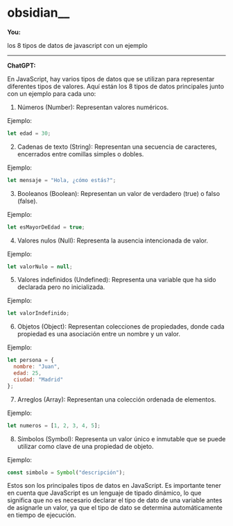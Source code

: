 # obsidian__

**You:**

los 8 tipos de datos de javascript con un ejemplo

* * *

**ChatGPT:**

En JavaScript, hay varios tipos de datos que se utilizan para representar diferentes tipos de valores. Aquí están los 8 tipos de datos principales junto con un ejemplo para cada uno:

1. Números (Number): Representan valores numéricos.

Ejemplo:

```javascript
let edad = 30;
```

2. Cadenas de texto (String): Representan una secuencia de caracteres, encerrados entre comillas simples o dobles.

Ejemplo:

```javascript
let mensaje = "Hola, ¿cómo estás?";
```

3. Booleanos (Boolean): Representan un valor de verdadero (true) o falso (false).

Ejemplo:

```javascript
let esMayorDeEdad = true;
```

4. Valores nulos (Null): Representa la ausencia intencionada de valor.

Ejemplo:

```javascript
let valorNulo = null;
```

5. Valores indefinidos (Undefined): Representa una variable que ha sido declarada pero no inicializada.

Ejemplo:

```javascript
let valorIndefinido;
```

6. Objetos (Object): Representan colecciones de propiedades, donde cada propiedad es una asociación entre un nombre y un valor.

Ejemplo:

```javascript
let persona = {
  nombre: "Juan",
  edad: 25,
  ciudad: "Madrid"
};
```

7. Arreglos (Array): Representan una colección ordenada de elementos.

Ejemplo:

```javascript
let numeros = [1, 2, 3, 4, 5];
```

8. Símbolos (Symbol): Representa un valor único e inmutable que se puede utilizar como clave de una propiedad de objeto.

Ejemplo:

```javascript
const simbolo = Symbol("descripción");
```

Estos son los principales tipos de datos en JavaScript. Es importante tener en cuenta que JavaScript es un lenguaje de tipado dinámico, lo que significa que no es necesario declarar el tipo de dato de una variable antes de asignarle un valor, ya que el tipo de dato se determina automáticamente en tiempo de ejecución.

